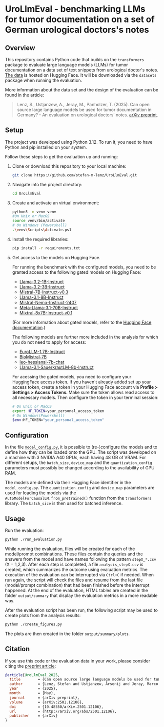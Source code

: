 # UroLlmEval - benchmarking LLMs for tumor documentation on a set of German urological doctors's notes

## Overview

This repository contains Python code that builds on the `transformers` package to evaluate large language models (LLMs) for tumor documentation on a data set of text snippets from urological doctor's notes.
[The data](https://huggingface.co/datasets/stefan-m-lenz/UroLlmEvalSet) is hosted on Hugging Face. It will be downloaded via the `datasets` package when running the evaluation.

More information about the data set and the design of the evaluation can be found in the article:

> Lenz, S., Ustjanzew, A., Jeray, M., Panholzer, T. (2025). Can open source large language models be used for tumor documentation in Germany?  - An evaluation on urological doctors’ notes. [arXiv preprint](http://arxiv.org/abs/2501.12106).


## Setup
The project was developed using Python 3.12.
To run it, you need to have Python and pip installed on your system.

Follow these steps to get the evaluation up and running:

1. Clone or download this repository to your local machine:
    ```bash
    git clone https://github.com/stefan-m-lenz/UroLlmEval.git
    ```

2. Navigate into the project directory:
    ```bash
    cd UroLlmEval
    ```

3. Create and activate an virtual environment:
    ```bash
    python3 -m venv venv
    #On Unix or MacOS
    source venv/bin/activate
    # On Windows (Powershell)
    .\venv\Scripts\Activate.ps1
    ```

4. Install the required libraries:
    ```bash
    pip install -r requirements.txt
    ```

5. Get access to the models on Hugging Face.

    For running the benchmark with the configured models, you need to be granted access to the following gated models on Hugging Face:
    - [Llama-3.2-1B-Instruct](https://huggingface.co/meta-llama/Llama-3.2-1B-Instruct)
    - [Llama-3.2-3B-Instruct](https://huggingface.co/meta-llama/Llama-3.2-3B-Instruct)
    - [Mistral-7B-Instruct-v0.3](https://huggingface.co/mistralai/Mistral-7B-Instruct-v0.3)
    - [Llama-3.1-8B-Instruct](https://huggingface.co/meta-llama/Llama-3.1-8B-Instruct)
    - [Mistral-Nemo-Instruct-2407](https://huggingface.co/mistralai/Mistral-Nemo-Instruct-2407)
    - [Meta-Llama-3.1-70B-Instruct](https://huggingface.co/meta-llama/Llama-3.1-70B-Instruct)
    - [Mixtral-8x7B-Instruct-v0.1](https://huggingface.co/mistralai/Mixtral-8x7B-Instruct-v0.1)

    (For more information about gated models, refer to the [Hugging Face documentation](https://huggingface.co/docs/hub/models-gated).)

    The following models are further more included in the analysis for which you do not need to apply for access:
    - [EuroLLM-1.7B-Instruct](https://huggingface.co/utter-project/EuroLLM-1.7B-Instruct)
    - [BioMistral-7B](https://huggingface.co/BioMistral/BioMistral-7B)
    - [leo-hessianai-7b-chat](https://huggingface.co/LeoLM/leo-hessianai-7b-chat)
    - [Llama-3.1-SauerkrautLM-8b-Instruct](https://huggingface.co/LeoLM/leo-hessianai-7b-chat)

    For acessing the gated models, you need to configure your HuggingFace access token.
    If you haven't already added set up your access token, create a token in your Hugging Face account
    via **Profile > Settings > Access Tokens**.
    Make sure the token allows read access to all necessary models.
    Then configure the token in your terminal session:
    ```bash
    # On Unix or MacOS
    export HF_TOKEN=your_personal_access_token
    # On Windows(Powershell)
    $env:HF_TOKEN="your_personal_access_token"
    ```

## Configuration

In the file [`model_config.py`](model_config.py), it is possible to (re-)configure the models and to define how they can be loaded onto the GPU.
The script was developed on a machine with 3 NVIDIA A40 GPUs, each having 48 GB of VRAM.
For different setups, the `batch_size`, `device_map` and the `quantization_config` parameters must possibly be changed according to the availability of GPU RAM.

The models are defined via their Hugging Face identifier in the `model_config.py`.
The `quantization_config` and `device_map` parameters are used for loading the models via the `AutoModelForCausalLM.from_pretrained()` function from the `transformers` library.
The `batch_size` is then used for batched inference.


## Usage

Run the evaluation:
```bash
python ./run_evaluation.py
```

While running the evaluation, files will be created for each of the model/prompt combinations.
These files contain the queries and the answers from the model and have names following the pattern `stepX_*.csv` (X = 1,2,3).
After each step is completed, a file `analysis_stepX.csv` is created, which summarizes the outcome using evaluation metrics.
The execution of the evaluation can be interrupted via `Ctrl+C` if needed.
When run again, the script will check the files and resume from the last file (model/prompt combination) that had been finished before the interrupt happened.
At the end of the evaluation, HTML tables are created in the folder `output/summary` that display the evaluation metrics in a more readable way.

After the evaluation script has been run, the following script may be used to create plots from the analysis results:

```bash
python ./create_figures.py
```

The plots are then created in the folder `output/summary/plots`.

## Citation

If you use this code or the evaluation data in your work, please consider citing the [preprint article](http://arxiv.org/abs/2501.12106):

```bibtex
@article{UroLlmEval_2025,
  title        = {Can open source large language models be used for tumor documentation in {Germany}? - {An} evaluation on urological doctors' notes},
  author       = {Lenz, Stefan and Ustjanzew, Arsenij and Jeray, Marco and Panholzer, Torsten},
  year         = {2025},
  month        = {May},
  journal      = {arXiv preprint},
  volume       = {arXiv:2501.12106},
  doi          = {10.48550/arXiv.2501.12106},
  url          = {http://arxiv.org/abs/2501.12106},
  publisher    = {arXiv}
}
```

